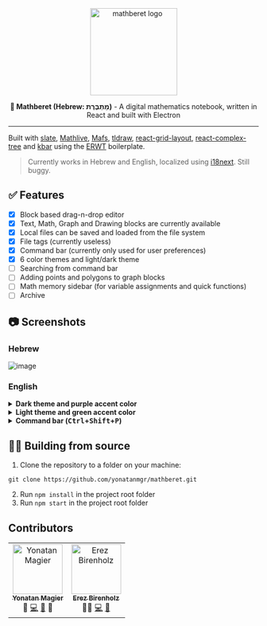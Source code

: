 <div align="center">
<img height=175 src="https://i.imgur.com/M4tds7u.png" alt="mathberet logo">
<p><b>📝 Mathberet (Hebrew: מַתְבֶּרֶת)</b> - A digital mathematics notebook, written in React and built with Electron</p>
</div>

---

Built with [slate](https://github.com/ianstormtaylor/slate), [Mathlive](https://cortexjs.io/mathlive/), [Mafs](https://mafs.dev/), [tldraw](https://github.com/tldraw/tldraw), [react-grid-layout](https://github.com/react-grid-layout/react-grid-layout), [react-complex-tree](https://rct.lukasbach.com/) and [kbar](https://kbar.vercel.app/) using the [ERWT](https://github.com/codesbiome/electron-react-webpack-typescript-2023) boilerplate.

> Currently works in Hebrew and English, localized using [i18next](https://github.com/i18next/i18next). Still buggy.

## ✅ Features
- [x] Block based drag-n-drop editor
- [x] Text, Math, Graph and Drawing blocks are currently available
- [x] Local files can be saved and loaded from the file system
- [x] File tags (currently useless)
- [x] Command bar (currently only used for user preferences)
- [x] 6 color themes and light/dark theme
- [ ] Searching from command bar
- [ ] Adding points and polygons to graph blocks
- [ ] Math memory sidebar (for variable assignments and quick functions)
- [ ] Archive

## 📷 Screenshots
### Hebrew

![image](https://user-images.githubusercontent.com/31913495/225077627-82fa032c-88e7-4e25-971f-98a37a436d40.jpg)
</details>

### English
<details><summary><b>Dark theme and purple accent color</b></summary>

![image](https://user-images.githubusercontent.com/31913495/225168731-13afd8f2-7e17-448d-a434-5b6bd1f43494.png)
</details>

<details><summary><b>Light theme and green accent color</b></summary>

![image](https://user-images.githubusercontent.com/31913495/225170025-65b7cde0-434d-4c66-8d9a-1c9237a92f3b.png)
</details>

<details><summary><b>Command bar (<kbd>Ctrl</kbd>+<kbd>Shift</kbd>+<kbd>P</kbd>)</b></summary>

![image](https://user-images.githubusercontent.com/31913495/225170120-e3dcdeb3-bdf2-4fa9-80dc-f2ebbfe2051b.png)
</details>


## 🧑‍💻 Building from source
1. Clone the repository to a folder on your machine:
```
git clone https://github.com/yonatanmgr/mathberet.git
```
2. Run `npm install` in the project root folder
3. Run `npm start` in the project root folder

## Contributors
<table>
  <tbody>
    <tr>
      <td align="center"><a href="https://github.com/yonatanmgr"><img src="https://avatars.githubusercontent.com/u/31913495?v=3?s=100" width="100px;" alt="Yonatan Magier"/><br /><sub><b>Yonatan Magier</b></sub></a><br />
      <span title="Ideas & Planning">🤔</span>
      <a href="https://github.com/yonatanmgr/mathberet/commits?author=yonatanmgr" title="Code">💻</a>
      <a href="https://github.com/yonatanmgr/mathberet/commits?author=yonatanmgr" title="Maintenance">🚧</a>
      <span title="Design">🎨</span>
      </td>
            <td align="center"><a href="https://github.com/ErezBiren"><img src="https://avatars.githubusercontent.com/u/7828909?v=3?s=100" width="100px;" alt="Erez Birenholz"/><br /><sub><b>Erez Birenholz</b></sub></a><br />
      <span title="Mentoring">🧑‍🏫</span>
      <a href="https://github.com/yonatanmgr/mathberet/commits?author=ErezBiren" title="Code">💻</a>
      <a href="https://github.com/yonatanmgr/mathberet/commits?author=ErezBiren" title="Maintenance">🚧</a>
      </td>
    </tr>
  </tbody>
</table>
